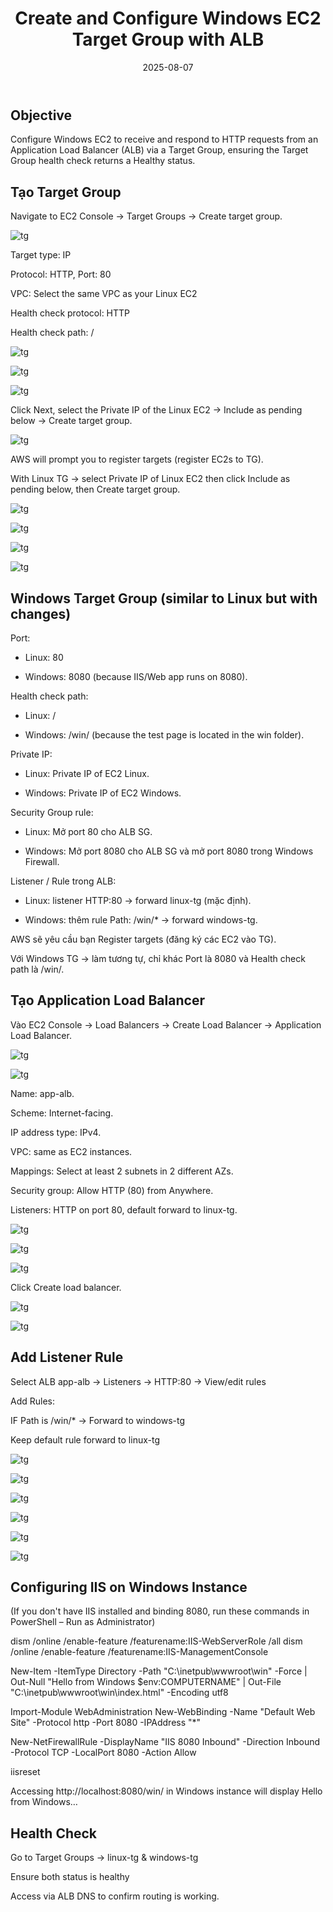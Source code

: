 ﻿---
title : "Create and Configure Windows EC2 Target Group with ALB"
date: 2025-08-07
weight : 7 
chapter : false
pre : " <b> 7. </b> "
---
## Objective
Configure Windows EC2 to receive and respond to HTTP requests from an Application Load Balancer (ALB) via a Target Group, ensuring the Target Group health check returns a Healthy status.

## Tạo Target Group

Navigate to EC2 Console → Target Groups → Create target group.

![tg](images/7-ConfigureandVerifyWindowsEC2ConnectiontoALBviaTargetGroup/1.png) 

Target type: IP

Protocol: HTTP, Port: 80

VPC: Select the same VPC as your Linux EC2

Health check protocol: HTTP

Health check path: /

![tg](images/7-ConfigureandVerifyWindowsEC2ConnectiontoALBviaTargetGroup/2.png) 

![tg](images/7-ConfigureandVerifyWindowsEC2ConnectiontoALBviaTargetGroup/3.png) 

![tg](images/7-ConfigureandVerifyWindowsEC2ConnectiontoALBviaTargetGroup/4.png) 

Click Next, select the Private IP of the Linux EC2 → Include as pending below → Create target group.

![tg](images/7-ConfigureandVerifyWindowsEC2ConnectiontoALBviaTargetGroup/5.png) 

AWS will prompt you to register targets (register EC2s to TG).

With Linux TG → select Private IP of Linux EC2 then click Include as pending below, then Create target group.

![tg](images/7-ConfigureandVerifyWindowsEC2ConnectiontoALBviaTargetGroup/24.png) 

![tg](images/7-ConfigureandVerifyWindowsEC2ConnectiontoALBviaTargetGroup/25.png) 

![tg](images/7-ConfigureandVerifyWindowsEC2ConnectiontoALBviaTargetGroup/26.png) 

![tg](images/7-ConfigureandVerifyWindowsEC2ConnectiontoALBviaTargetGroup/27.png) 

## Windows Target Group (similar to Linux but with changes)

Port:

- Linux: 80

- Windows: 8080 (because IIS/Web app runs on 8080).

Health check path:

- Linux: /

- Windows: /win/ (because the test page is located in the win folder).

Private IP:

- Linux: Private IP of EC2 Linux.

- Windows: Private IP of EC2 Windows.

Security Group rule:

- Linux: Mở port 80 cho ALB SG.

- Windows: Mở port 8080 cho ALB SG và mở port 8080 trong Windows Firewall.

Listener / Rule trong ALB:

- Linux: listener HTTP:80 → forward linux-tg (mặc định).

- Windows: thêm rule Path: /win/* → forward windows-tg.

AWS sẽ yêu cầu bạn Register targets (đăng ký các EC2 vào TG).

Với Windows TG → làm tương tự, chỉ khác Port là 8080 và Health check path là /win/.

## Tạo Application Load Balancer
Vào EC2 Console → Load Balancers → Create Load Balancer → Application Load Balancer.

![tg](images/7-ConfigureandVerifyWindowsEC2ConnectiontoALBviaTargetGroup/11.png) 

![tg](images/7-ConfigureandVerifyWindowsEC2ConnectiontoALBviaTargetGroup/12.png) 

Name: app-alb.

Scheme: Internet-facing.

IP address type: IPv4.

VPC: same as EC2 instances.

Mappings: Select at least 2 subnets in 2 different AZs.

Security group: Allow HTTP (80) from Anywhere.

Listeners: HTTP on port 80, default forward to linux-tg.

![tg](images/7-ConfigureandVerifyWindowsEC2ConnectiontoALBviaTargetGroup/13.png) 

![tg](images/7-ConfigureandVerifyWindowsEC2ConnectiontoALBviaTargetGroup/14.png) 

![tg](images/7-ConfigureandVerifyWindowsEC2ConnectiontoALBviaTargetGroup/15.png) 

Click Create load balancer.

![tg](images/7-ConfigureandVerifyWindowsEC2ConnectiontoALBviaTargetGroup/16.png) 

![tg](images/7-ConfigureandVerifyWindowsEC2ConnectiontoALBviaTargetGroup/17.png) 

## Add Listener Rule

Select ALB app-alb → Listeners → HTTP:80 → View/edit rules

Add Rules:

IF Path is /win/* → Forward to windows-tg

Keep default rule forward to linux-tg

![tg](images/7-ConfigureandVerifyWindowsEC2ConnectiontoALBviaTargetGroup/18.png) 

![tg](images/7-ConfigureandVerifyWindowsEC2ConnectiontoALBviaTargetGroup/19.png) 

![tg](images/7-ConfigureandVerifyWindowsEC2ConnectiontoALBviaTargetGroup/20.png) 

![tg](images/7-ConfigureandVerifyWindowsEC2ConnectiontoALBviaTargetGroup/21.png) 

![tg](images/7-ConfigureandVerifyWindowsEC2ConnectiontoALBviaTargetGroup/22.png) 

![tg](images/7-ConfigureandVerifyWindowsEC2ConnectiontoALBviaTargetGroup/23.png) 

## Configuring IIS on Windows Instance

(If you don't have IIS installed and binding 8080, run these commands in PowerShell – Run as Administrator)

dism /online /enable-feature /featurename:IIS-WebServerRole /all
dism /online /enable-feature /featurename:IIS-ManagementConsole

New-Item -ItemType Directory -Path "C:\inetpub\wwwroot\win" -Force | Out-Null
"Hello from Windows $env:COMPUTERNAME" | Out-File "C:\inetpub\wwwroot\win\index.html" -Encoding utf8

Import-Module WebAdministration
New-WebBinding -Name "Default Web Site" -Protocol http -Port 8080 -IPAddress "*"

New-NetFirewallRule -DisplayName "IIS 8080 Inbound" -Direction Inbound -Protocol TCP -LocalPort 8080 -Action Allow

iisreset

Accessing http://localhost:8080/win/ in Windows instance will display Hello from Windows…

## Health Check

Go to Target Groups → linux-tg & windows-tg

Ensure both status is healthy

Access via ALB DNS to confirm routing is working.